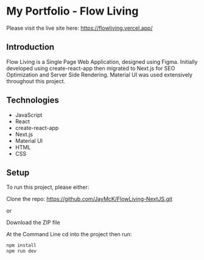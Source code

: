# My Portfolio - Flow Living

Please visit the live site here: https://flowliving.vercel.app/

## Introduction

Flow Living is a Single Page Web Application, designed using Figma. Initially developed using create-react-app then migrated to Next.js for SEO Optimization and Server Side Rendering. Material UI was used extensively throughout this project.

## Technologies

- JavaScript
- React
- create-react-app
- Next.js
- Material UI
- HTML
- CSS

## Setup

To run this project, please either:

Clone the repo: https://github.com/JayMcK/FlowLiving-NextJS.git

or

Download the ZIP file

At the Command Line cd into the project then run:

```sh
npm install
npm run dev
```
